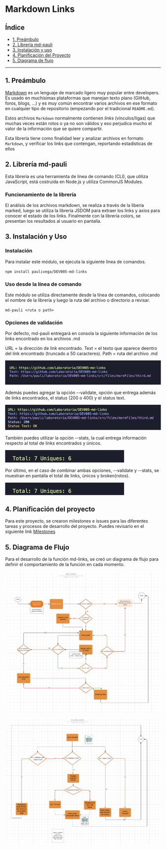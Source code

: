 # Markdown Links

## Índice

* [1. Preámbulo](#1-preámbulo)
* [2. Librería md-pauli](#2-Librería-md-pauli)
* [3. Instalación y uso](#3-instalación-y-uso)
* [4. Planificación del Proyecto](#4-planificación-del-proyecto)
* [5. Diagrama de flujo](#5-Diagrama-de-flujo)
***

## 1. Preámbulo

[Markdown](https://es.wikipedia.org/wiki/Markdown) es un lenguaje de marcado
ligero muy popular entre developers. Es usado en muchísimas plataformas que
manejan texto plano (GitHub, foros, blogs, ...) y es muy común
encontrar varios archivos en ese formato en cualquier tipo de repositorio
(empezando por el tradicional `README.md`).

Estos archivos `Markdown` normalmente contienen _links_ (vínculos/ligas) que
muchas veces están rotos o ya no son válidos y eso perjudica mucho el valor de
la información que se quiere compartir.

Esta librería tiene como finalidad leer y analizar archivos
en formato `Markdown`, y  verificar los links que contengan, reportando estadísticas de ellos


## 2. Librería md-pauli

Esta librería es una herramienta  de línea de comando (CLI), que utiliza JavaScript, está costruída en Node.js y utiliza CommonJS Modules.

### Funcionamiento de la librería

El análisis de los archivos markdown, se realiza a través de la libería marked, luego se utiliza la librería JSDOM para extraer los links y axios para conocer el estado de los links. Finalmente con la librería colors, se presentan los resultados al usuario en pantalla.


## 3. Instalación y Uso

### Instalación

Para instalar este  módulo, se ejecuta la siguiente línea de comandos.

`npm install paulivega/DEV005-md-links` 

### Uso desde la línea de comando

Este módulo se utiliza directamente desde la línea de comandos, colocando el nombre de la librería y luego la ruta del archivo o directorio a revisar.

`md-pauli <ruta o path>` 

### Opciones de validación

Por defecto, md-pauli entregará en consola la siguiente información de los links encontrado en los archivos .md

URL  = la dirección de link encontrado.
Text = el texto que aparece deentro del link encontrado (truncado a 50 caracteres).
Path = ruta del archivo .md

![resultado por defecto](img/por-defecto.png)

Además puedes agregar la opción --validate, opción que  entrega además de links encontrados, el status (200 o 400) y el status text.

![--validate](img/--validate.png)

También puedes utilizar la opción --stats, la cual entrega información respecto al total de links encontrados y únicos.

![--stats](img/--stats.png)

Por último, en el caso de combinar ambas opciones, --validate y --stats, se muestran en pantalla el total de links, únicos y broken(rotos).

![--validate--stats](img/--stats.png)

## 4. Planificación del proyecto
Para este proyecto, se crearon milestones e issues para las diferentes tareas y procesos de desarrollo del proyecto.
Puedes revisarlo en el siguiente link [Milestones]([Markdown](https://es.wikipedia.org/wiki/Markdown))

## 5. Diagrama de Flujo 

Para el desarrollo de la función md-links, se creó un diagrama de flujo para definir el comportamiento de la función en cada momento.

![Diagrama de la función md-links](img/md-links.png)


![Diagrama del CLI.](img/cli.png)
